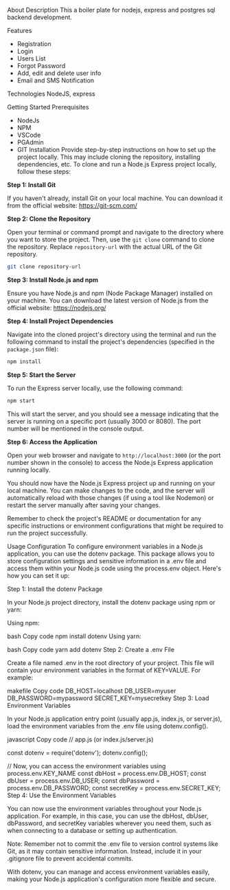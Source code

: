 About
Description
This a boiler plate for nodejs, express and postgres sql backend development.

Features
- Registration
- Login
- Users List
- Forgot Password
- Add, edit and delete user info
- Email and SMS Notification

Technologies
NodeJS, express

Getting Started
Prerequisites
- NodeJs
- NPM
- VSCode
- PGAdmin
- GIT
Installation
Provide step-by-step instructions on how to set up the project locally. This may include cloning the repository, installing dependencies, etc.
To clone and run a Node.js Express project locally, follow these steps:

**Step 1: Install Git**

If you haven't already, install Git on your local machine. You can download it from the official website: https://git-scm.com/

**Step 2: Clone the Repository**

Open your terminal or command prompt and navigate to the directory where you want to store the project. Then, use the `git clone` command to clone the repository. Replace `repository-url` with the actual URL of the Git repository.

```bash
git clone repository-url
```

**Step 3: Install Node.js and npm**

Ensure you have Node.js and npm (Node Package Manager) installed on your machine. You can download the latest version of Node.js from the official website: https://nodejs.org/

**Step 4: Install Project Dependencies**

Navigate into the cloned project's directory using the terminal and run the following command to install the project's dependencies (specified in the `package.json` file):

```bash
npm install
```

**Step 5: Start the Server**

To run the Express server locally, use the following command:

```bash
npm start
```

This will start the server, and you should see a message indicating that the server is running on a specific port (usually 3000 or 8080). The port number will be mentioned in the console output.

**Step 6: Access the Application**

Open your web browser and navigate to `http://localhost:3000` (or the port number shown in the console) to access the Node.js Express application running locally.

You should now have the Node.js Express project up and running on your local machine. You can make changes to the code, and the server will automatically reload with those changes (if using a tool like Nodemon) or restart the server manually after saving your changes.

Remember to check the project's README or documentation for any specific instructions or environment configurations that might be required to run the project successfully.

Usage
Configuration
To configure environment variables in a Node.js application, you can use the dotenv package. This package allows you to store configuration settings and sensitive information in a .env file and access them within your Node.js code using the process.env object. Here's how you can set it up:

Step 1: Install the dotenv Package

In your Node.js project directory, install the dotenv package using npm or yarn:

Using npm:

bash
Copy code
npm install dotenv
Using yarn:

bash
Copy code
yarn add dotenv
Step 2: Create a .env File

Create a file named .env in the root directory of your project. This file will contain your environment variables in the format of KEY=VALUE. For example:

makefile
Copy code
DB_HOST=localhost
DB_USER=myuser
DB_PASSWORD=mypassword
SECRET_KEY=mysecretkey
Step 3: Load Environment Variables

In your Node.js application entry point (usually app.js, index.js, or server.js), load the environment variables from the .env file using dotenv.config().

javascript
Copy code
// app.js (or index.js/server.js)

const dotenv = require('dotenv');
dotenv.config();

// Now, you can access the environment variables using process.env.KEY_NAME
const dbHost = process.env.DB_HOST;
const dbUser = process.env.DB_USER;
const dbPassword = process.env.DB_PASSWORD;
const secretKey = process.env.SECRET_KEY;
Step 4: Use the Environment Variables

You can now use the environment variables throughout your Node.js application. For example, in this case, you can use the dbHost, dbUser, dbPassword, and secretKey variables wherever you need them, such as when connecting to a database or setting up authentication.

Note: Remember not to commit the .env file to version control systems like Git, as it may contain sensitive information. Instead, include it in your .gitignore file to prevent accidental commits.

With dotenv, you can manage and access environment variables easily, making your Node.js application's configuration more flexible and secure.

